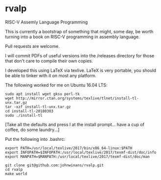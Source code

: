 # rvalp

RISC-V Assemly Language Programming

This is currently a bootstrap of something that might, some day, be worth 
turning into a book on RISC-V programming in assembly language.

Pull requests are welcome.

I will commit PDFs of useful versions into the /releases directory for those 
that don't care to compile their own copies.

I developed this using LaTeX via texlive.  LaTeX is very portable, you should 
be able to tinker with it on most any platform.  

The following worked for me on Ubuntu 16.04 LTS:

    sudo apt install wget gksu perl-tk
    wget http://mirror.ctan.org/systems/texlive/tlnet/install-tl-unx.tar.gz
    tar -xzf install-tl-unx.tar.gz
    cd install-tl-20180303
    sudo ./install-tl

[Take all the defaults and press I at the install prompt... have a cup of 
coffee, do some laundry...]

Put the following into .bashrc:

    export PATH=/usr/local/texlive/2017/bin/x86_64-linux:$PATH    
    export INFOPATH=$INFOPATH:/usr/local/texlive/2017/texmf-dist/doc/info
    export MANPATH=$MANPATH:/usr/local/texlive/2017/texmf-dist/doc/man

    git clone git@github.com:johnwinans/rvalp.git
    cd rvalp
    make world
